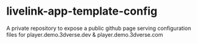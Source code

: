 # livelink-app-template-config
A private repository to expose a public github page serving configuration files for player.demo.3dverse.dev &amp; player.demo.3dverse.com
